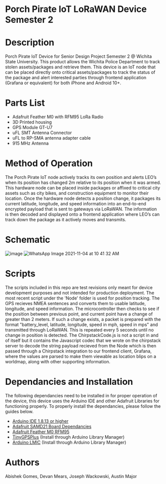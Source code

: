 # Porch Pirate IoT LoRaWAN Device Semester 2

# Description
Porch Pirate IoT Device for Senior Design Project Semester 2 @ Wichita State University. This product allows the Wichita Police Department to track stolen assets/packages and retrieve them. This device is an IoT node that can be placed directly onto critical assets/packages to track the status of the package and alert interested parties through frontend application (Grafana or equivalent) for both iPhone and Android 10+.

# Parts List 
* Adafruit Feather M0 with RFM95 LoRa Radio 
* 3D Printed housing
* GPS Module GT-U7
* uFL SMT Antenna Connector
* uFL to RP-SMA antenna adapter cable
* 915 MHz Antenna


# Method of Operation
The Porch Pirate IoT node actively tracks its own position and alerts LEO’s when its position has changed 2m relative to its position when it was armed. This hardware node can be placed inside packages or affixed to critical city assets such as city bikes, and construction equipment to monitor their location. Once the hardware node detects a position change, it packages its current latitude, longitude, and speed information into an end-to-end encrypted payload that is sent to gateways via LoRaWAN. The information is then decoded and displayed onto a frontend application where LEO’s can track down the package as it actively moves and transmits.


# Schematic
![image](https://user-images.githubusercontent.com/69644136/142782587-fe75c587-a839-469c-b799-a6234c22e914.png)
![WhatsApp Image 2021-11-04 at 10 41 32 AM](https://user-images.githubusercontent.com/69644136/140364619-89faeb2f-e145-4e79-8ec1-148cab9a58ea.jpeg)


# Scripts
The scripts included in this repo are test revisions only meant for device development purposes and not intended for production deployment. The most recent script under the 'Node' folder is used for position tracking. The GPS recieves NMEA sentences and converts them to usable latitude, longitude, and speed information. The microcontroller then checks to see if the position between previous point, and current point have a change of greater than 2 meters. If such a change exists, a packet is prepared with the format "battery_level, latitude, longitude, speed in mph, speed in mps" and transmitted through LoRaWAN. This is repeated every 5 seconds until no change in position is detected.
The ChirpstackCode.js is not a script in and of itself but it contains the Javascript codec that we wrote on the chirpstack server to decode the string payload recieved from the Node which is then passed through a Chirpstack integration to our frontend client, Grafana, where the values are parsed to make them viewable as location blips on a worldmap, along with other supporting information.

# Dependancies and Installation
The following dependancies need to be installed in for proper operation of the device, this device uses the Arduino IDE and other Adafruit Libraries for functioning properly. To properly install the dependancies, please follow the guides below.
* [Arduino IDE 1.8.13 or higher](https://www.arduino.cc/en/software)
* [Adafruit SAMD21 Board Dependancies](https://learn.adafruit.com/adafruit-feather-m0-basic-proto/setup)
* [Adafruit Feather M0 RFM95](https://learn.adafruit.com/adafruit-feather-m0-radio-with-lora-radio-module/using-the-rfm-9x-radio)
* [TinyGPSPlus](https://github.com/mikalhart/TinyGPSPlus) (Install through Arduino Library Manager)
* [Arduino LMIC](https://www.arduino.cc/reference/en/libraries/mcci-lorawan-lmic-library/) (Install through Arduino Library Manager)

# Authors
Abishek Gomes, Devan Mears, Joseph Wackowski, Austin Major

